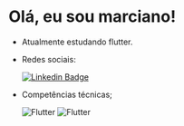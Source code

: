 # Olá, eu sou marciano!

- Atualmente estudando flutter.
- Redes sociais:

     [![Linkedin Badge](https://img.shields.io/badge/LinkedIn-0077B5?style=for-the-badge&logo=linkedin&logoColor=white)](https://br.linkedin.com/in/marciano-pereira-003a6619a?trk=public_profile_browsemap_profile-result-card_result-card_full-click)

- Competências técnicas;

     ![Flutter](https://img.shields.io/badge/Dart-0175C2?style=for-the-badge&logo=dart&logoColor=white)
     ![Flutter](https://img.shields.io/badge/Flutter-02569B?style=for-the-badge&logo=flutter&logoColor=white)
     
